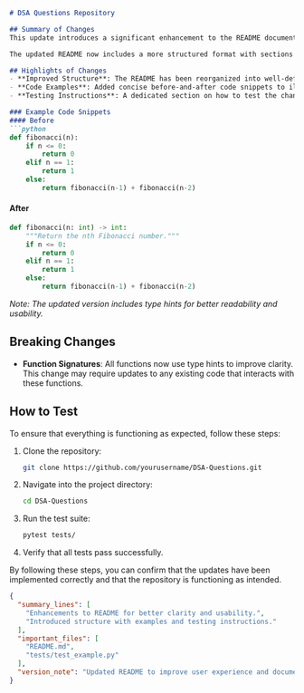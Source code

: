 ```markdown
# DSA Questions Repository

## Summary of Changes
This update introduces a significant enhancement to the README documentation, providing clearer instructions and examples for users exploring data structures and algorithms (DSA) questions. The primary goal of these changes is to improve user experience by ensuring that key information is easy to find and understand.

The updated README now includes a more structured format with sections for highlights, examples, and a testing guide. This makes it easier for contributors and users alike to navigate the repository and understand how to work with the provided resources effectively.

## Highlights of Changes
- **Improved Structure**: The README has been reorganized into well-defined sections, making it easier for users to locate information.
- **Code Examples**: Added concise before-and-after code snippets to illustrate practical implementations of DSA concepts.
- **Testing Instructions**: A dedicated section on how to test the changes has been included, providing clarity on the testing process.

### Example Code Snippets
#### Before
```python
def fibonacci(n):
    if n <= 0:
        return 0
    elif n == 1:
        return 1
    else:
        return fibonacci(n-1) + fibonacci(n-2)
```

#### After
```python
def fibonacci(n: int) -> int:
    """Return the nth Fibonacci number."""
    if n <= 0:
        return 0
    elif n == 1:
        return 1
    else:
        return fibonacci(n-1) + fibonacci(n-2)
```
*Note: The updated version includes type hints for better readability and usability.*

## Breaking Changes
- **Function Signatures**: All functions now use type hints to improve clarity. This change may require updates to any existing code that interacts with these functions.

## How to Test
To ensure that everything is functioning as expected, follow these steps:
1. Clone the repository:
   ```bash
   git clone https://github.com/yourusername/DSA-Questions.git
   ```
2. Navigate into the project directory:
   ```bash
   cd DSA-Questions
   ```
3. Run the test suite:
   ```bash
   pytest tests/
   ```
4. Verify that all tests pass successfully.

By following these steps, you can confirm that the updates have been implemented correctly and that the repository is functioning as intended.

```json
{
  "summary_lines": [
    "Enhancements to README for better clarity and usability.",
    "Introduced structure with examples and testing instructions."
  ],
  "important_files": [
    "README.md",
    "tests/test_example.py"
  ],
  "version_note": "Updated README to improve user experience and documentation."
}
```
```